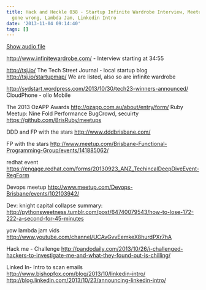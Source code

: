 ```yaml
---
title: Hack and Heckle 038 - Startup Infinite Wardrobe Interview, Meetups, DevOps
  gone wrong, Lambda Jam, Linkedin Intro
date: '2013-11-04 09:14:40'
tags: []
---
```


<a href="https://drive.google.com/open?id=0B3KFoVQ01nUJR1V6RUl0WVc1dEE">Show audio file</a>

<!--more-->
http://www.infinitewardrobe.com/ - Interview starting at 34:55

http://tsj.io/ The Tech Street Journal - local startup blog
http://tsj.io/startupmap/ We are listed, also so are infinite wardrobe

http://sydstart.wordpress.com/2013/10/30/tech23-winners-announced/
CloudPhone - ollo Mobile

The 2013 OzAPP Awards http://ozapp.com.au/about/entry/form/
Ruby Meetup:
Nine Fold Performance
BugCrowd, secuirty
https://github.com/BrisRuby/meetups

DDD and FP with the stars http://www.dddbrisbane.com/

FP with the stars http://www.meetup.com/Brisbane-Functional-Programming-Group/events/141885062/

redhat event https://engage.redhat.com/forms/20130923_ANZ_TechincalDeepDiveEvent-RegForm

Devops meetup http://www.meetup.com/Devops-Brisbane/events/102103942/

Dev:
knight capital collapse summary:
http://pythonsweetness.tumblr.com/post/64740079543/how-to-lose-172-222-a-second-for-45-minutes

yow lambda jam vids
http://www.youtube.com/channel/UCAvGvvEemkeX8hurdPXr7hA

Hack me - Challenge
http://pandodaily.com/2013/10/26/i-challenged-hackers-to-investigate-me-and-what-they-found-out-is-chilling/

Linked In- Intro to scan emails
http://www.bishopfox.com/blog/2013/10/linkedin-intro/
http://blog.linkedin.com/2013/10/23/announcing-linkedin-intro/
